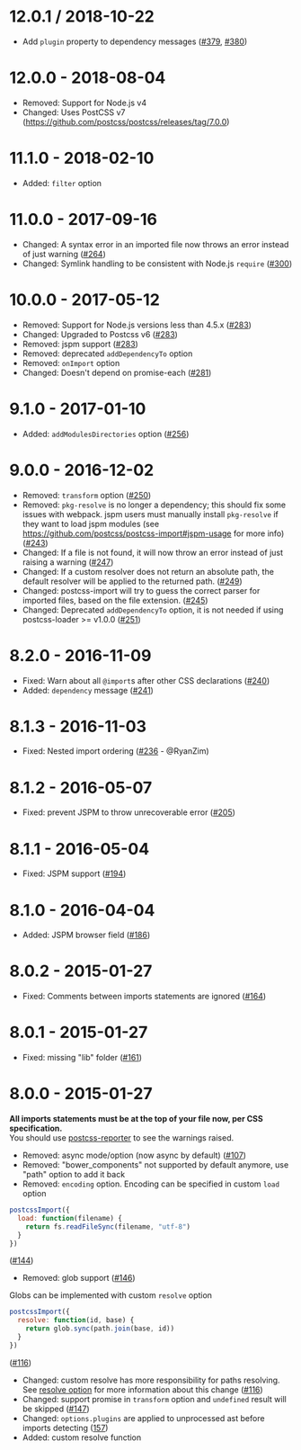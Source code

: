 # 12.0.1 / 2018-10-22

- Add `plugin` property to dependency messages ([#379](https://github.com/postcss/postcss-import/issues/379), [#380](https://github.com/postcss/postcss-import/pull/380))

# 12.0.0 - 2018-08-04

- Removed: Support for Node.js v4
- Changed: Uses PostCSS v7 (https://github.com/postcss/postcss/releases/tag/7.0.0)

# 11.1.0 - 2018-02-10

- Added: `filter` option

# 11.0.0 - 2017-09-16

- Changed: A syntax error in an imported file now throws an error instead of just warning ([#264](https://github.com/postcss/postcss-import/issues/264))
- Changed: Symlink handling to be consistent with Node.js `require` ([#300](https://github.com/postcss/postcss-import/pull/300))

# 10.0.0 - 2017-05-12

- Removed: Support for Node.js versions less than 4.5.x ([#283](https://github.com/postcss/postcss-import/pull/283))
- Changed: Upgraded to Postcss v6 ([#283](https://github.com/postcss/postcss-import/pull/283))
- Removed: jspm support ([#283](https://github.com/postcss/postcss-import/pull/283))
- Removed: deprecated `addDependencyTo` option
- Removed: `onImport` option
- Changed: Doesn't depend on promise-each ([#281](https://github.com/postcss/postcss-import/pull/281))

# 9.1.0 - 2017-01-10

- Added: `addModulesDirectories` option ([#256](https://github.com/postcss/postcss-import/pull/256))

# 9.0.0 - 2016-12-02

- Removed: `transform` option
  ([#250](https://github.com/postcss/postcss-import/pull/250))
- Removed: `pkg-resolve` is no longer a dependency; this should fix some issues
  with webpack. jspm users must manually install `pkg-resolve` if they want to
  load jspm modules (see https://github.com/postcss/postcss-import#jspm-usage
  for more info) ([#243](https://github.com/postcss/postcss-import/pull/243))
- Changed: If a file is not found, it will now throw an error instead of just
  raising a warning ([#247](https://github.com/postcss/postcss-import/pull/247))
- Changed: If a custom resolver does not return an absolute path, the default
  resolver will be applied to the returned path.
  ([#249](https://github.com/postcss/postcss-import/pull/249))
- Changed: postcss-import will try to guess the correct parser for imported
  files, based on the file extension.
  ([#245](https://github.com/postcss/postcss-import/pull/245))
- Changed: Deprecated `addDependencyTo` option, it is not needed if using
  postcss-loader >= v1.0.0
  ([#251](https://github.com/postcss/postcss-import/pull/251))

# 8.2.0 - 2016-11-09

- Fixed: Warn about all `@import`s after other CSS declarations
  ([#240](https://github.com/postcss/postcss-import/pull/240))
- Added: `dependency` message
  ([#241](https://github.com/postcss/postcss-import/pull/241))

# 8.1.3 - 2016-11-03

- Fixed: Nested import ordering
  ([#236](https://github.com/postcss/postcss-import/pull/236) - @RyanZim)

# 8.1.2 - 2016-05-07

- Fixed: prevent JSPM to throw unrecoverable error
  ([#205](https://github.com/postcss/postcss-import/pull/205))

# 8.1.1 - 2016-05-04

- Fixed: JSPM support
  ([#194](https://github.com/postcss/postcss-import/pull/194))

# 8.1.0 - 2016-04-04

- Added: JSPM browser field
  ([#186](https://github.com/postcss/postcss-import/pull/186))

# 8.0.2 - 2015-01-27

- Fixed: Comments between imports statements are ignored
([#164](https://github.com/postcss/postcss-import/pull/164))

# 8.0.1 - 2015-01-27

- Fixed: missing "lib" folder
([#161](https://github.com/postcss/postcss-import/issues/161))

# 8.0.0 - 2015-01-27

**All imports statements must be at the top of your file now, per CSS specification.**  
You should use [postcss-reporter](https://github.com/postcss/postcss-reporter) to see the warnings raised.

- Removed: async mode/option (now async by default)
([#107](https://github.com/postcss/postcss-import/pull/107))
- Removed: "bower_components" not supported by default anymore,
use "path" option to add it back
- Removed: `encoding` option. Encoding can be specified in custom `load` option

```js
postcssImport({
  load: function(filename) {
    return fs.readFileSync(filename, "utf-8")
  }
})
```
([#144](https://github.com/postcss/postcss-import/pull/144))

- Removed: glob support
([#146](https://github.com/postcss/postcss-import/pull/146))

Globs can be implemented with custom `resolve` option

```js
postcssImport({
  resolve: function(id, base) {
    return glob.sync(path.join(base, id))
  }
})
```

([#116](https://github.com/postcss/postcss-import/pull/116))
- Changed: custom resolve has more responsibility for paths resolving.
See [resolve option](https://github.com/postcss/postcss-import#resolve)
for more information about this change
([#116](https://github.com/postcss/postcss-import/pull/116))
- Changed: support promise in `transform` option and `undefined` result will be
skipped
([#147](https://github.com/postcss/postcss-import/pull/147))
- Changed: `options.plugins` are applied to unprocessed ast before imports
detecting
([157](https://github.com/postcss/postcss-import/pull/157))
- Added: custom resolve function